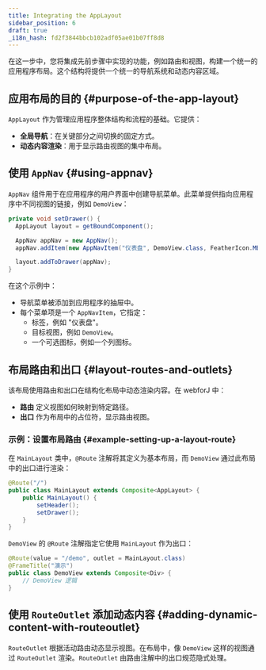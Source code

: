 ```yaml
---
title: Integrating the AppLayout
sidebar_position: 6
draft: true
_i18n_hash: fd2f3844bbcb102adf05ae01b07ff8d8
---
```

在这一步中，您将集成先前步骤中实现的功能，例如路由和视图，构建一个统一的应用程序布局。这个结构将提供一个统一的导航系统和动态内容区域。

## 应用布局的目的 {#purpose-of-the-app-layout}

`AppLayout` 作为管理应用程序整体结构和流程的基础。它提供：
- **全局导航**：在关键部分之间切换的固定方式。
- **动态内容渲染**：用于显示路由视图的集中布局。

## 使用 `AppNav` {#using-appnav}

`AppNav` 组件用于在应用程序的用户界面中创建导航菜单。此菜单提供指向应用程序中不同视图的链接，例如 `DemoView`：

```java title="MainLayout.java"
private void setDrawer() {
  AppLayout layout = getBoundComponent();

  AppNav appNav = new AppNav();
  appNav.addItem(new AppNavItem("仪表盘", DemoView.class, FeatherIcon.MESSAGE_CIRCLE.create()));

  layout.addToDrawer(appNav);
}
```

在这个示例中：
- 导航菜单被添加到应用程序的抽屉中。
- 每个菜单项是一个 `AppNavItem`，它指定：
  - 标签，例如 "仪表盘"。
  - 目标视图，例如 `DemoView`。
  - 一个可选图标，例如一个列图标。

## 布局路由和出口 {#layout-routes-and-outlets}

该布局使用路由和出口在结构化布局中动态渲染内容。在 webforJ 中：
- **路由** 定义视图如何映射到特定路径。
- **出口** 作为布局中的占位符，显示路由视图。

### 示例：设置布局路由 {#example-setting-up-a-layout-route}

在 `MainLayout` 类中，`@Route` 注解将其定义为基本布局，而 `DemoView` 通过此布局中的出口进行渲染：

```java title="MainLayout.java"
@Route("/")
public class MainLayout extends Composite<AppLayout> {
    public MainLayout() {
        setHeader();
        setDrawer();
    }
}
```

`DemoView` 的 `@Route` 注解指定它使用 `MainLayout` 作为出口：

```java title="DemoView.java"
@Route(value = "/demo", outlet = MainLayout.class)
@FrameTitle("演示")
public class DemoView extends Composite<Div> {
    // DemoView 逻辑
}
```

## 使用 `RouteOutlet` 添加动态内容 {#adding-dynamic-content-with-routeoutlet}

`RouteOutlet` 根据活动路由动态显示视图。在布局中，像 `DemoView` 这样的视图通过 `RouteOutlet` 渲染。`RouteOutlet` 由路由注解中的出口规范隐式处理。
